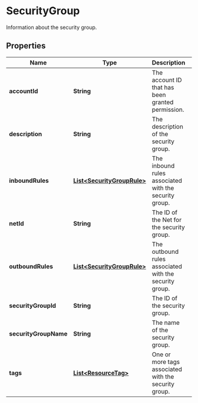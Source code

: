 

# SecurityGroup

Information about the security group.

## Properties

| Name | Type | Description | Notes |
|------------ | ------------- | ------------- | -------------|
|**accountId** | **String** | The account ID that has been granted permission. |  [optional] |
|**description** | **String** | The description of the security group. |  [optional] |
|**inboundRules** | [**List&lt;SecurityGroupRule&gt;**](SecurityGroupRule.md) | The inbound rules associated with the security group. |  [optional] |
|**netId** | **String** | The ID of the Net for the security group. |  [optional] |
|**outboundRules** | [**List&lt;SecurityGroupRule&gt;**](SecurityGroupRule.md) | The outbound rules associated with the security group. |  [optional] |
|**securityGroupId** | **String** | The ID of the security group. |  [optional] |
|**securityGroupName** | **String** | The name of the security group. |  [optional] |
|**tags** | [**List&lt;ResourceTag&gt;**](ResourceTag.md) | One or more tags associated with the security group. |  [optional] |



